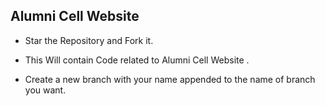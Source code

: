 ## Alumni Cell Website

* Star the Repository and Fork it. 

* This Will contain Code related to Alumni Cell Website .

* Create a new branch with your name appended to the name of branch you want.

